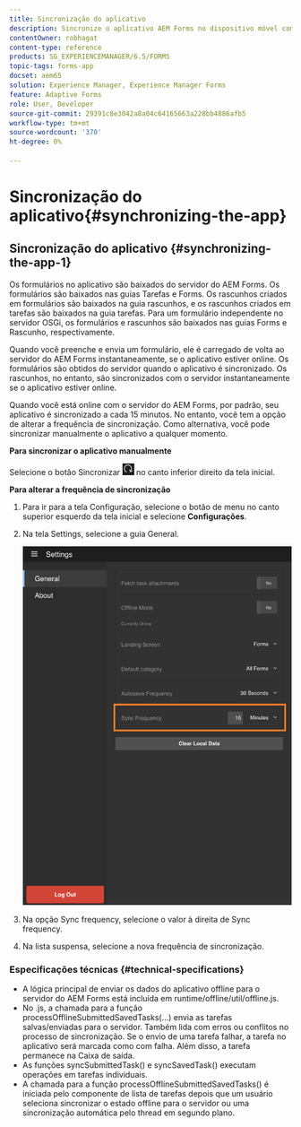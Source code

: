 ```yaml
---
title: Sincronização do aplicativo
description: Sincronize o aplicativo AEM Forms no dispositivo móvel com o servidor do AEM Forms.
contentOwner: robhagat
content-type: reference
products: SG_EXPERIENCEMANAGER/6.5/FORMS
topic-tags: forms-app
docset: aem65
solution: Experience Manager, Experience Manager Forms
feature: Adaptive Forms
role: User, Developer
source-git-commit: 29391c8e3042a8a04c64165663a228bb4886afb5
workflow-type: tm+mt
source-wordcount: '370'
ht-degree: 0%

---
```


# Sincronização do aplicativo{#synchronizing-the-app}

## Sincronização do aplicativo {#synchronizing-the-app-1}

Os formulários no aplicativo são baixados do servidor do AEM Forms. Os formulários são baixados nas guias Tarefas e Forms. Os rascunhos criados em formulários são baixados na guia rascunhos, e os rascunhos criados em tarefas são baixados na guia tarefas. Para um formulário independente no servidor OSGi, os formulários e rascunhos são baixados nas guias Forms e Rascunho, respectivamente.

Quando você preenche e envia um formulário, ele é carregado de volta ao servidor do AEM Forms instantaneamente, se o aplicativo estiver online. Os formulários são obtidos do servidor quando o aplicativo é sincronizado. Os rascunhos, no entanto, são sincronizados com o servidor instantaneamente se o aplicativo estiver online.

Quando você está online com o servidor do AEM Forms, por padrão, seu aplicativo é sincronizado a cada 15 minutos. No entanto, você tem a opção de alterar a frequência de sincronização. Como alternativa, você pode sincronizar manualmente o aplicativo a qualquer momento.

**Para sincronizar o aplicativo manualmente**

Selecione o botão Sincronizar ![sync-app](assets/sync-app.png) no canto inferior direito da tela inicial.

**Para alterar a frequência de sincronização**

1. Para ir para a tela Configuração, selecione o botão de menu no canto superior esquerdo da tela inicial e selecione **Configurações**.
1. Na tela Settings, selecione a guia General.

   ![Configuração de frequência de sincronização na janela Configurações Gerais](assets/gen-settings-2.png)

1. Na opção Sync frequency, selecione o valor à direita de Sync frequency.
1. Na lista suspensa, selecione a nova frequência de sincronização.

### Especificações técnicas {#technical-specifications}

* A lógica principal de enviar os dados do aplicativo offline para o servidor do AEM Forms está incluída em runtime/offline/util/offline.js.
* No .js, a chamada para a função processOfflineSubmittedSavedTasks(...) envia as tarefas salvas/enviadas para o servidor. Também lida com erros ou conflitos no processo de sincronização. Se o envio de uma tarefa falhar, a tarefa no aplicativo será marcada como com falha. Além disso, a tarefa permanece na Caixa de saída.
* As funções syncSubmittedTask() e syncSavedTask() executam operações em tarefas individuais.
* A chamada para a função processOfflineSubmittedSavedTasks() é iniciada pelo componente de lista de tarefas depois que um usuário seleciona sincronizar o estado offline para o servidor ou uma sincronização automática pelo thread em segundo plano.
